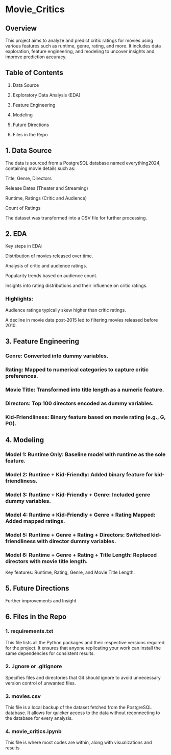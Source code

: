 # Movie_Critics

## Overview

This project aims to analyze and predict critic ratings for movies using various features such as runtime, genre, rating, and more. It includes data exploration, feature engineering, and modeling to uncover insights and improve prediction accuracy.

## Table of Contents

1. Data Source

2. Exploratory Data Analysis (EDA)

3. Feature Engineering

4. Modeling

5. Future Directions

6. Files in the Repo

## 1. Data Source

The data is sourced from a PostgreSQL database named everything2024, containing movie details such as:

Title, Genre, Directors

Release Dates (Theater and Streaming)

Runtime, Ratings (Critic and Audience)

Count of Ratings

The dataset was transformed into a CSV file for further processing.

## 2. EDA

Key steps in EDA:

Distribution of movies released over time.

Analysis of critic and audience ratings.

Popularity trends based on audience count.

Insights into rating distributions and their influence on critic ratings.

### Highlights:

Audience ratings typically skew higher than critic ratings.

A decline in movie data post-2015 led to filtering movies released before 2010.

## 3. Feature Engineering

### Genre: Converted into dummy variables.

### Rating: Mapped to numerical categories to capture critic preferences.

### Movie Title: Transformed into title length as a numeric feature.

### Directors: Top 100 directors encoded as dummy variables.

### Kid-Friendliness: Binary feature based on movie rating (e.g., G, PG).

## 4. Modeling

### Model 1: Runtime Only: Baseline model with runtime as the sole feature.

### Model 2: Runtime + Kid-Friendly: Added binary feature for kid-friendliness.

### Model 3: Runtime + Kid-Friendly + Genre: Included genre dummy variables.

### Model 4: Runtime + Kid-Friendly + Genre + Rating Mapped: Added mapped ratings.

### Model 5: Runtime + Genre + Rating + Directors: Switched kid-friendliness with director dummy variables.

### Model 6: Runtime + Genre + Rating + Title Length: Replaced directors with movie title length.

Key features: Runtime, Rating, Genre, and Movie Title Length.

## 5. Future Directions

Further improvements and Insight

## 6. Files in the Repo

### 1. requirements.txt
This file lists all the Python packages and their respective versions required for the project. It ensures that anyone replicating your work can install the same dependencies for consistent results.

### 2. .ignore or .gitignore
Specifies files and directories that Git should ignore to avoid unnecessary version control of unwanted files.

### 3. movies.csv
This file is a local backup of the dataset fetched from the PostgreSQL database. It allows for quicker access to the data without reconnecting to the database for every analysis.

### 4. movie_critics.ipynb
This file is where most codes are within, along with visualizations and results